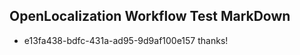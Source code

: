 ## OpenLocalization Workflow Test MarkDown

* e13fa438-bdfc-431a-ad95-9d9af100e157 
thanks!



<!--HONumber=Jan16_HO3-->
